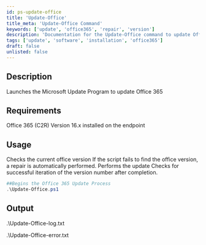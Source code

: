 ```yaml
---
id: ps-update-office
title: 'Update-Office'
title_meta: 'Update-Office Command'
keywords: ['update', 'office365', 'repair', 'version']
description: 'Documentation for the Update-Office command to update Office 365 to the latest version.'
tags: ['update', 'software', 'installation', 'office365']
draft: false
unlisted: false
---
```

## Description
Launches the Microsoft Update Program to update Office 365

## Requirements
Office 365 (C2R) Version 16.x installed on the endpoint

## Usage
Checks the current office version
    If the script fails to find the office version, a repair is automatically performed.
Performs the update
Checks for successful iteration of the version number after completion.



```powershell
##Begins the Office 365 Update Process
.\Update-Office.ps1
```

## Output

.\Update-Office-log.txt

.\Update-Office-error.txt




